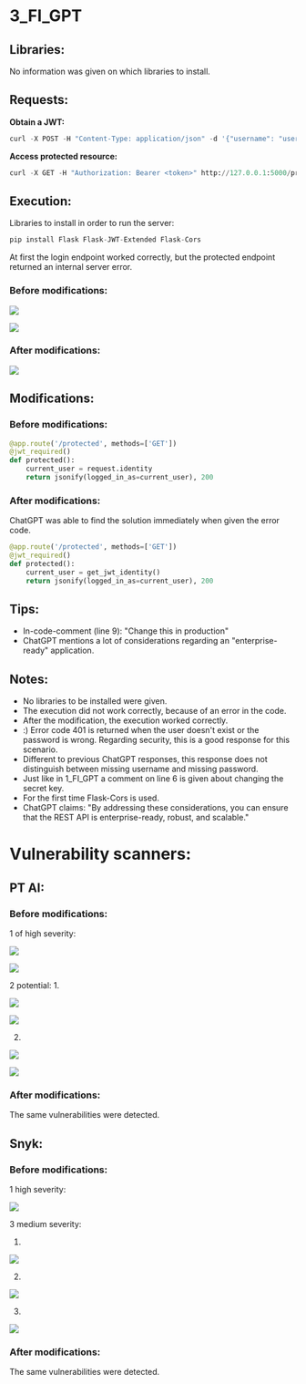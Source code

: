 # 3_FI_GPT #
## Libraries: ##
No information was given on which libraries to install.

## Requests: ##
**Obtain a JWT:** &nbsp;
```python
curl -X POST -H "Content-Type: application/json" -d '{"username": "user1", "password": "password1"}' http://127.0.0.1:5000/login
```
**Access protected resource:** &nbsp;
```python
curl -X GET -H "Authorization: Bearer <token>" http://127.0.0.1:5000/protected
```

## Execution: ##
Libraries to install in order to run the server:
```python
pip install Flask Flask-JWT-Extended Flask-Cors
```

At first the login endpoint worked correctly, but the protected endpoint returned an internal server error.

### Before modifications: ###
![](images/3_FI_GPT_errora.png)

![](images/3_FI_GPT_errorb.png)

### After modifications: ###
![](images/3_FI_GPT_working.png)

## Modifications: ##
### Before modifications: ###
```python
@app.route('/protected', methods=['GET'])
@jwt_required()
def protected():
    current_user = request.identity
    return jsonify(logged_in_as=current_user), 200
```

### After modifications: ###
ChatGPT was able to find the solution immediately when given the error code.
```python
@app.route('/protected', methods=['GET'])
@jwt_required()
def protected():
    current_user = get_jwt_identity()
    return jsonify(logged_in_as=current_user), 200
```

## Tips: ##
- In-code-comment (line 9): "Change this in production"
- ChatGPT mentions a lot of considerations regarding an "enterprise-ready" application.

## Notes: ##
- No libraries to be installed were given.
- The execution did not work correctly, because of an error in the code.
- After the modification, the execution worked correctly.
- :) Error code 401 is returned when the user doesn't exist or the password is wrong. Regarding security, this is a good response for this scenario.
- Different to previous ChatGPT responses, this response does not distinguish between missing username and missing password.
- Just like in 1_FI_GPT a comment on line 6 is given about changing the secret key. 
- For the first time Flask-Cors is used.
- ChatGPT claims: "By addressing these considerations, you can ensure that the REST API is enterprise-ready, robust, and scalable."

# Vulnerability scanners: #
## PT AI: ##
### Before modifications: ###
1 of high severity:

![](images/3_FI_GPT_PTV1_code_beforem.png)

![](images/3_FI_GPT_PTV1_desc_beforem.png)

2 potential:
1.

![](images/3_FI_GPT_PTV2_code_beforem.png)

![](images/3_FI_GPT_PTV2_desc_beforem.png)

2.

![](images/3_FI_GPT_PTV3_code_beforem.png)

![](images/3_FI_GPT_PTV2_desc_beforem.png)

### After modifications: ###
The same vulnerabilities were detected.

## Snyk: ##
### Before modifications: ###
1 high severity:

![](images/3_FI_GPT_SnykV1_beforem.png)

3 medium severity: 

1.

![](images/3_FI_GPT_SnykV2_beforem.png)

2.

![](images/3_FI_GPT_SnykV3_beforem.png)

3.

![](images/3_FI_GPT_SnykV4_beforem.png)

### After modifications: ###
The same vulnerabilities were detected.